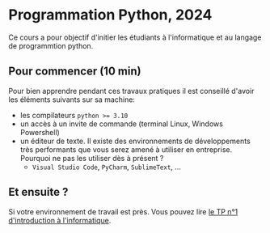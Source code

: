 # Programmation Python, 2024

Ce cours a pour objectif d'initier les étudiants à l'informatique et au langage de programmtion python.

<!-- Le python est un langage de programmation. -->

## Pour commencer (10 min)

Pour bien apprendre pendant ces travaux pratiques il est conseillé d'avoir les éléments suivants sur sa machine:

- les compilateurs `python >= 3.10`
- un accès à un invite de commande (terminal Linux, Windows Powershell) 
- un éditeur de texte. Il existe des environnements de développements très performants que vous serez amené à utiliser en entreprise. Pourquoi ne pas les utiliser dès à présent ?
  - `Visual Studio Code`, `PyCharm`, `SublimeText`, ...

## Et ensuite ?

Si votre environnement de travail est près. Vous pouvez lire [le TP n°1 d'introduction à l'informatique](./TP1-Informatique/README.md).
